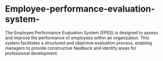 # Employee-performance-evaluation-system-
The Employee Performance Evaluation System (EPES) is designed to assess and improve the performance of employees within an organization. This system facilitates a structured and objective evaluation process, enabling managers to provide constructive feedback and identify areas for professional development. 
